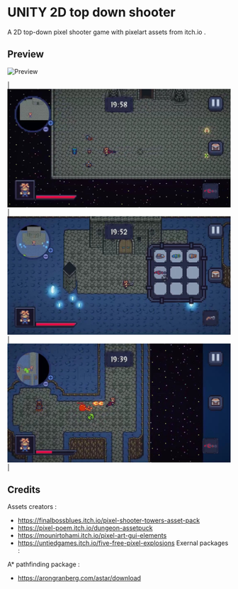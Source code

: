 # UNITY 2D top down shooter


A 2D top-down pixel shooter game with pixelart assets from itch.io .


## Preview 

![Preview](Recordings/Preview.gif)

|![alt text](Recordings/Screenshots/movie_001-0.jpg)|![alt text](Recordings/Screenshots/movie_001-1.jpg)|![alt text](Recordings/Screenshots/movie_001-2.jpg)|



##  Credits 

Assets creators : 

-   https://finalbossblues.itch.io/pixel-shooter-towers-asset-pack
-   https://pixel-poem.itch.io/dungeon-assetpuck
-   https://mounirtohami.itch.io/pixel-art-gui-elements
-   https://untiedgames.itch.io/five-free-pixel-explosions
Exernal packages : 

A* pathfinding package : 

- https://arongranberg.com/astar/download